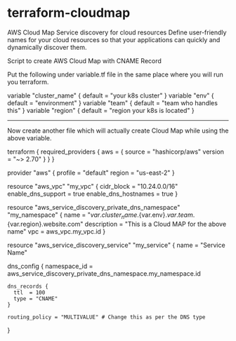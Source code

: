# terraform-cloudmap
AWS Cloud Map
Service discovery for cloud resources
Define user-friendly names for your cloud resources so that your applications can quickly and dynamically discover them.

Script to create AWS Cloud Map with CNAME Record

Put the following under variable.tf file in the same place where you will run you terraform. 

variable "cluster_name" {
default = "your k8s cluster"
}
variable "env" {
default = "environment"
}
variable "team" {
default = "team who handles this"
}
variable "region" {
default = "region your k8s is located"
}

-----------------------------------------------------------------------------------------------
Now create another file which will actually create Cloud Map while using the above variable. 


terraform {
  required_providers {
    aws = {
      source  = "hashicorp/aws"
      version = "~> 2.70"
    }
  }
}

provider "aws" {
  profile = "default"
  region  = "us-east-2"
}

resource "aws_vpc" "my_vpc" {
  cidr_block           = "10.24.0.0/16"
  enable_dns_support   = true
  enable_dns_hostnames = true
}

resource "aws_service_discovery_private_dns_namespace" "my_namespace" {
  name        = "${var.cluster_name}.${var.env}.${var.team}.${var.region}.website.com"
  description = "This is a Cloud MAP for the above name"
  vpc         = aws_vpc.my_vpc.id
}

resource "aws_service_discovery_service" "my_service" {
  name = "Service Name"

  dns_config {
    namespace_id = aws_service_discovery_private_dns_namespace.my_namespace.id

    dns_records {
      ttl  = 100
      type = "CNAME"
    }

    routing_policy = "MULTIVALUE" # Change this as per the DNS type 
  }
